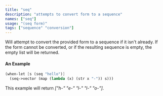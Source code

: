 ```yaml
---
title: "seq"
description: "attempts to convert form to a sequence"
names: ["seq"]
usage: "(seq form)"
tags: ["sequence" "conversion"]
---
```


Will attempt to convert the provided form to a sequence if it isn't already. If the form cannot be converted, or if the resulting sequence is empty, the empty list will be returned.

#### An Example

```scheme
(when-let [s (seq "hello")]
  (seq->vector (map (lambda (x) (str x "-")) s)))
```

This example will return _["h-" "e-" "l-" "l-" "o-"]_.
